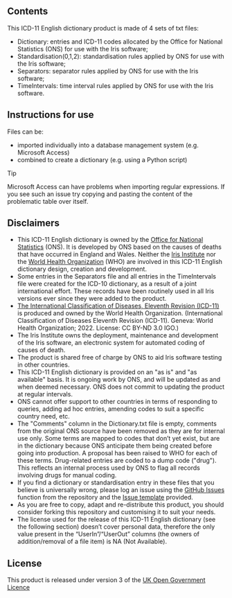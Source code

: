 ## Contents
This ICD-11 English dictionary product is made of 4 sets of txt files:
- Dictionary: entries and ICD-11 codes allocated by the Office for National Statistics (ONS) for use with the Iris software;
- Standardisation(0,1,2): standardisation rules applied by ONS for use with the Iris software;
- Separators: separator rules applied by ONS for use with the Iris software;
- TimeIntervals: time interval rules applied by ONS for use with the Iris software.

## Instructions for use
Files can be:
- imported individually into a database management system (e.g. Microsoft Access)
- combined to create a dictionary (e.g. using a Python script)

> [!TIP]
> Microsoft Access can have problems when importing regular expressions. If you see such an issue try copying and pasting the content of the problematic table over itself.

## Disclaimers
- This ICD-11 English dictionary is owned by the [Office for National Statistics](https://www.ons.gov.uk/) (ONS). It is developed by ONS based on the causes of deaths that have occurred in England and Wales. Neither the [Iris Institute](https://www.bfarm.de/EN/Code-systems/Collaboration-and-projects/Iris-Institute/_node.html) nor the [World Health Organization](https://who.int/) (WHO) are involved in this ICD-11 English dictionary design, creation and development.
- Some entries in the Separators file and all entries in the TimeIntervals file were created for the ICD-10 dictionary, as a result of a joint international effort. These records have been routinely used in all Iris versions ever since they were added to the product.
- [The International Classification of Diseases, Eleventh Revision (ICD-11)](https://icd.who.int/en/) is produced and owned by the World Health Organization. (International Classification of Diseases Eleventh Revision (ICD-11). Geneva: World Health Organization; 2022. License: CC BY-ND 3.0 IGO.)
- The Iris Institute owns the deployment, maintenance and development of the Iris software, an electronic system for automated coding of causes of death.
- The product is shared free of charge by ONS to aid Iris software testing in other countries.
- This ICD-11 English dictionary is provided on an "as is" and "as available" basis. It is ongoing work by ONS, and will be updated as and when deemed necessary. ONS does not commit to updating the product at regular intervals.
- ONS cannot offer support to other countries in terms of responding to queries, adding ad hoc entries, amending codes to suit a specific country need, etc.
- The "Comments" column in the Dictionary.txt file is empty, comments from the original ONS source have been removed as they are for internal use only. Some terms are mapped to codes that don’t yet exist, but are in the dictionary because ONS anticipate them being created before going into production. A proposal has been raised to WHO for each of these terms. Drug-related entries are coded to a dump code ("drug"). This reflects an internal process used by ONS to flag all records involving drugs for manual coding. 
- If you find a dictionary or standardisation entry in these files that you believe is universally wrong, please log an issue using the [GitHub Issues](https://github.com/ONSdigital/icd11-ons-english-dictionary/issues) function from the repository and the [Issue template](https://github.com/ONSdigital/icd11-ons-english-dictionary/issues/new/choose) provided.
- As you are free to copy, adapt and re-distribute this product, you should consider forking this repository and customising it to suit your needs.
- The license used for the release of this ICD-11 English dictionary (see the following section) doesn’t cover personal data, therefore the only value present in the “UserIn”/“UserOut” columns (the owners of addition/removal of a file item) is NA (Not Available).

## License
This product is released under version 3 of the [UK Open Government Licence](https://www.nationalarchives.gov.uk/doc/open-government-licence/version/3/)
